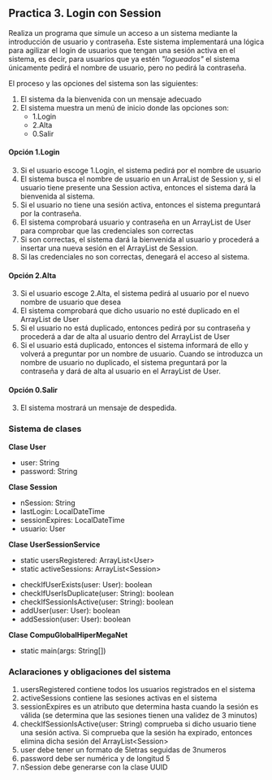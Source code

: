 ## Practica 3. Login con Session

Realiza un programa que simule un acceso a un sistema mediante la introducción de usuario y contraseña. Este sistema 
implementará una lógica para agilizar el login de usuarios que tengan una sesión activa en el sistema, es decir, para 
usuarios que ya estén *"logueados"* el sistema únicamente pedirá el nombre de usuario, pero no pedirá la contraseña.

El proceso y las opciones del sistema son las siguientes:

1. El sistema da la bienvenida con un mensaje adecuado
2. El sistema muestra un menú de inicio donde las opciones son:
   - 1.Login
   - 2.Alta
   - 0.Salir
#### Opción 1.Login
3. Si el usuario escoge 1.Login, el sistema pedirá por el nombre de usuario
4. El sistema busca el nombre de usuario en un ArraList de Session y, si el usuario tiene presente una Session activa, entonces el sistema dará la bienvenida al sistema.
5. Si el usuario no tiene una sesión activa, entonces el sistema preguntará por la contraseña.
6. El sistema comprobará usuario y contraseña en un ArrayList de User para comprobar que las credenciales son correctas
7. Si son correctas, el sistema dará la bienvenida al usuario y procederá a insertar una nueva sesión en el ArrayList de Session.
8. Si las credenciales no son correctas, denegará el acceso al sistema.

#### Opción 2.Alta
3. Si el usuario escoge 2.Alta, el sistema pedirá al usuario por el nuevo nombre de usuario que desea
4. El sistema comprobará que dicho usuario no esté duplicado en el ArrayList de User
5. Si el usuario no está duplicado, entonces pedirá por su contraseña y procederá a dar de alta al usuario dentro del ArrayList de User
6. Si el usuario está duplicado, entonces el sistema informará de ello y volverá a preguntar por un nombre de usuario. Cuando se introduzca un nombre de usuario no duplicado, el sistema preguntará por la contraseña y dará de alta al usuario en el ArrayList de User.

#### Opción 0.Salir
3. El sistema mostrará un mensaje de despedida.


### Sistema de clases

**Clase User**
- user: String
- password: String

**Clase Session**
- nSession: String
- lastLogin: LocalDateTime
- sessionExpires: LocalDateTime
- usuario: User

**Clase UserSessionService**
- static usersRegistered: ArrayList\<User>
- static activeSessions: ArrayList\<Session>

+ checkIfUserExists(user: User): boolean
+ checkIfUserIsDuplicate(user: String): boolean
+ checkIfSessionIsActive(user: String): boolean
+ addUser(user: User): boolean
+ addSession(user: User): boolean

**Clase CompuGlobalHiperMegaNet**
+ static main(args: String[])

### Aclaraciones y obligaciones del sistema

1. usersRegistered contiene todos los usuarios registrados en el sistema
2. activeSessions contiene las sesiones activas en el sistema
3. sessionExpires es un atributo que determina hasta cuando la sesión es válida (se determina que las sesiones tienen una validez de 3 minutos)
4. checkIfSessionIsActive(user: String) comprueba si dicho usuario tiene una sesión activa. Si comprueba que la sesión ha expirado, entonces elimina dicha sesión del ArrayList\<Session>
5. user debe tener un formato de 5letras seguidas de 3numeros
6. password debe ser numérica y de longitud 5
7. nSession debe generarse con la clase UUID